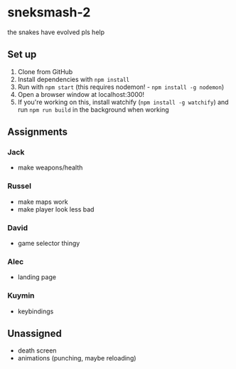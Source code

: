 # sneksmash-2
the snakes have evolved pls help

## Set up
1. Clone from GitHub
2. Install dependencies with `npm install`
3. Run with `npm start` (this requires nodemon! - `npm install -g nodemon`)
4. Open a browser window at localhost:3000!
5. If you're working on this, install watchify (`npm install -g watchify`) and run `npm run build` in the background when working
## Assignments
### Jack
 - make weapons/health
### Russel
 - make maps work
 - make player look less bad
### David
 - game selector thingy
### Alec
 - landing page
### Kuymin
 - keybindings

 ## Unassigned
  - death screen
  - animations (punching, maybe reloading)
